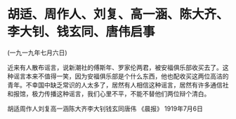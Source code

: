 # 胡适、周作人、刘复、高一涵、陈大齐、李大钊、钱玄同、唐伟启事

(一九一九年七月六日)

近来有人散布谣言，说新潮社的傅斯年、罗家伦两君，被安福俱乐部收买去了。这种谣言本来不值得一笑，因为安福俱乐部是个什么东西，他也配收买这两位高洁的青年。不幸国中缺乏常识的人太多了，居然有人相信这种谣言，居然有许多通信社和报馆，极力传播这种谣言，我们心里不平，不能不替他们两位辩个清白。

胡适周作人刘复高一涵陈大齐李大钊钱玄同唐伟
《晨报》
1919年7月6日

